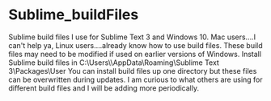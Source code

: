 # Sublime_buildFiles
Sublime build files I use for Sublime Text 3 and Windows 10. Mac users....I can't help ya, Linux users....already know how to use build files.
These build files may need to be modified if used on earlier versions of Windows.
Install Sublime build files in C:\Users\\<userAccountName>\AppData\Roaming\Sublime Text 3\Packages\User
You can install build files up one directory but these files can be overwritten during updates.
I am curious to what others are using for different build files and I will be adding more periodically.
